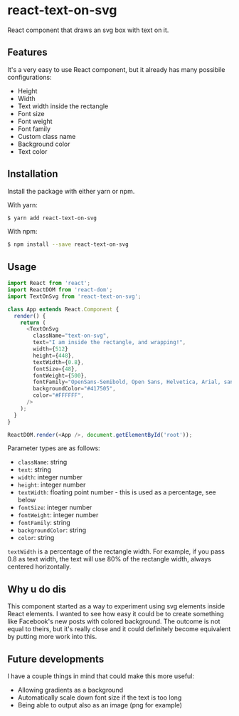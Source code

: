 # react-text-on-svg
React component that draws an svg box with text on it.

## Features
It's a very easy to use React component, but it already has many possibile configurations:

- Height
- Width
- Text width inside the rectangle
- Font size
- Font weight
- Font family
- Custom class name
- Background color
- Text color

## Installation
Install the package with either yarn or npm.

With yarn:
```sh
$ yarn add react-text-on-svg
```

With npm:
```sh
$ npm install --save react-text-on-svg
```

## Usage

```javascript
import React from 'react';
import ReactDOM from 'react-dom';
import TextOnSvg from 'react-text-on-svg';

class App extends React.Component {
  render() {
    return (
      <TextOnSvg
        className="text-on-svg",
        text="I am inside the rectangle, and wrapping!",
        width={512}
        height={448},
        textWidth={0.8},
        fontSize={48},
        fontWeight={500},
        fontFamily="OpenSans-Semibold, Open Sans, Helvetica, Arial, sans-serif",
        backgroundColor="#417505",
        color="#FFFFFF",
      />
    );
  }
}

ReactDOM.render(<App />, document.getElementById('root'));
```

Parameter types are as follows:

- `className`: string
- `text`: string
- `width`: integer number
- `height`: integer number
- `textWidth`: floating point number - this is used as a percentage, see below
- `fontSize`: integer number
- `fontWeight`: integer number
- `fontFamily`: string
- `backgroundColor`: string
- `color`: string

`textWidth` is a percentage of the rectangle width. For example, if you pass 0.8 as text width, the text will use 80% of the rectangle width, always centered horizontally.

## Why u do dis
This component started as a way to experiment using svg elements inside React elements. I wanted to see how easy it could be to create something like Facebook's new posts with colored background. The outcome is not equal to theirs, but it's really close and it could definitely become equivalent by putting more work into this.

## Future developments
I have a couple things in mind that could make this more useful:

- Allowing gradients as a background
- Automatically scale down font size if the text is too long
- Being able to output also as an image (png for example)
